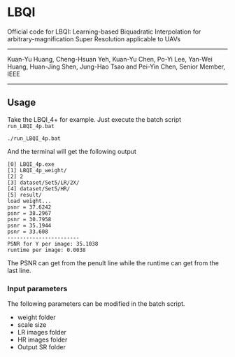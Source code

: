 # LBQI

Official code for LBQI: Learning-based Biquadratic Interpolation for arbitrary-magnification Super Resolution applicable to UAVs

* * *

Kuan-Yu Huang, Cheng-Hsuan Yeh, Kuan-Yu Chen, Po-Yi Lee, Yan-Wei Huang, Huan-Jing Shen, Jung-Hao Tsao and Pei-Yin Chen, Senior Member, IEEE

* * *

## Usage

Take the LBQI_4+ for example. Just execute the batch script `run_LBQI_4p.bat`
```
./run_LBQI_4p.bat
```

And the terminal will get the following output
```
[0] LBQI_4p.exe
[1] LBQI_4p_weight/
[2] 2
[3] dataset/Set5/LR/2X/
[4] dataset/Set5/HR/
[5] result/
load weight...
psnr = 37.6242
psnr = 38.2967
psnr = 30.7958
psnr = 35.1944
psnr = 33.608
-----------------------
PSNR for Y per image: 35.1038
runtime per image: 0.0038
```

The PSNR can get from the penult line while the runtime can get from the last line.

### Input parameters

The following parameters can be modified in the batch script.

* weight folder
* scale size
* LR images folder
* HR images folder
* Output SR folder